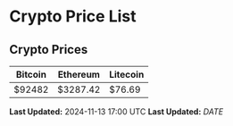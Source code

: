 # Crypto Price List

## Crypto Prices
| Bitcoin | Ethereum | Litecoin |
| ------- | -------- | -------- |
| $92482 | $3287.42 | $76.69 |
**Last Updated:** 2024-11-13 17:00 UTC
**Last Updated:** $DATE$
